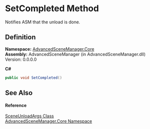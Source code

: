# SetCompleted Method


Notifies ASM that the unload is done.



## Definition
**Namespace:** <a href="N_AdvancedSceneManager_Core.md">AdvancedSceneManager.Core</a>  
**Assembly:** AdvancedSceneManager (in AdvancedSceneManager.dll) Version: 0.0.0.0

**C#**
``` C#
public void SetCompleted()
```



## See Also


#### Reference
<a href="T_AdvancedSceneManager_Core_SceneUnloadArgs.md">SceneUnloadArgs Class</a>  
<a href="N_AdvancedSceneManager_Core.md">AdvancedSceneManager.Core Namespace</a>  

